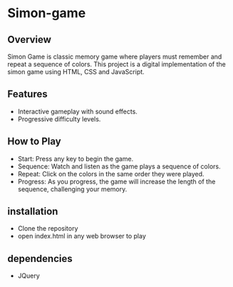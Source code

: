 # Simon-game
## Overview
Simon Game is classic memory game where players must remember and repeat a sequence of colors. This project is a digital implementation of the simon game using HTML, CSS and JavaScript.

## Features
- Interactive gameplay with sound effects.
- Progressive difficulty levels.

## How to Play
- Start: Press any key to begin the game.
- Sequence: Watch and listen as the game plays a sequence of colors.
- Repeat: Click on the colors in the same order they were played.
- Progress: As you progress, the game will increase the length of the sequence, challenging your memory.

## installation
- Clone the repository
- open index.html in any web browser to play

## dependencies
- JQuery
